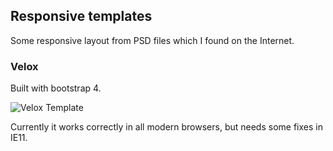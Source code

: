 ## Responsive templates

Some responsive layout from PSD files which I found on the Internet.

### Velox

Built with bootstrap 4.

![Velox Template](https://github.com/liubhub/responsive-templates/blob/master/previews/velox.gif)

Currently it works correctly in all modern browsers, but needs some fixes in IE11.
